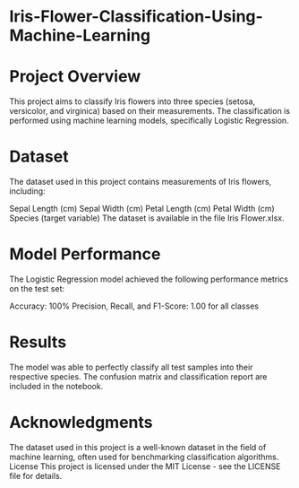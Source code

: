 # Iris-Flower-Classification-Using-Machine-Learning
# Project Overview
This project aims to classify Iris flowers into three species (setosa, versicolor, and virginica) based on their measurements. The classification is performed using machine learning models, specifically Logistic Regression.

# Dataset
The dataset used in this project contains measurements of Iris flowers, including:

Sepal Length (cm)
Sepal Width (cm)
Petal Length (cm)
Petal Width (cm)
Species (target variable)
The dataset is available in the file Iris Flower.xlsx.


# Model Performance
The Logistic Regression model achieved the following performance metrics on the test set:

Accuracy: 100%
Precision, Recall, and F1-Score: 1.00 for all classes

# Results
The model was able to perfectly classify all test samples into their respective species. The confusion matrix and classification report are included in the notebook.

# Acknowledgments
The dataset used in this project is a well-known dataset in the field of machine learning, often used for benchmarking classification algorithms.
License
This project is licensed under the MIT License - see the LICENSE file for details.

